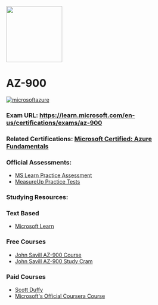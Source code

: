 <img src="https://images.credly.com/size/340x340/images/be8fcaeb-c769-4858-b567-ffaaa73ce8cf/image.png" width="150" height="150">

# AZ-900
<a href='https://learn.microsoft.com/en-us/certifications/fundamentals' target="_blank"><img alt='microsoftazure' src='https://img.shields.io/badge/fundamentals-100000?style=for-the-badge&logo=microsoftazure&logoColor=white&labelColor=0078D4&color=2B3931'/></a>

### Exam URL: https://learn.microsoft.com/en-us/certifications/exams/az-900

### Related Certifications: [Microsoft Certified: Azure Fundamentals](https://learn.microsoft.com/en-us/certifications/azure-fundamentals)

### Official Assessments:
- [MS Learn Practice Assessment](https://learn.microsoft.com/certifications/exams/az-900/practice/assessment?assessment-type=practice&assessmentId=23)
- [MeasureUp Practice Tests](https://www.measureup.com/microsoft-practice-test-az-900-microsoft-azure-fundamentals.html)

### Studying Resources:

### Text Based 
- [Microsoft Learn](https://aka.ms/az900)
### Free Courses
- [John Savill AZ-900 Course](https://www.youtube.com/playlist?list=PLlVtbbG169nED0_vMEniWBQjSoxTsBYS3)
- [John Savill AZ-900 Study Cram](https://www.youtube.com/watch?v=tQp1YkB2Tgs)
### Paid Courses
- [Scott Duffy](https://www.udemy.com/course/az900-azure)
- [Microsoft's Official Coursera Course](https://www.coursera.org/specializations/microsoft-azure-fundamentals-az-900)
